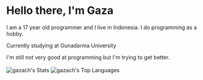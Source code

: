 
# Hello there, I'm Gaza

I am a 17 year old programmer and I live in Indonesia. I do programming as a hobby.

Currently studying at Gunadarma University

I'm still not very good at programming but I'm trying to get better.
<br><br>
<a>![gazach's Stats](https://github-readme-stats.vercel.app/api?username=gazach&theme=vue-dark&show_icons=true&hide_border=true&count_private=false)</a>
<a>![gazach's Top Languages](https://github-readme-stats.vercel.app/api/top-langs/?username=gazach&theme=vue-dark&show_icons=true&hide_border=true&layout=compact)</a>
